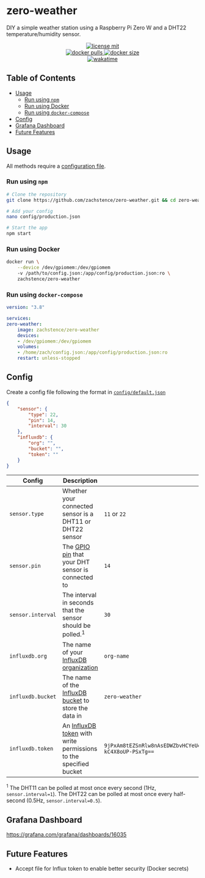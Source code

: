 # zero-weather
DIY a simple weather station using a Raspberry Pi Zero W and a DHT22 temperature/humidity sensor.

<p align="center">
    <a href="https://github.com/zachstence/zero-weather/blob/main/LICENSE">
        <img alt="license mit" src="https://img.shields.io/github/license/zachstence/zero-weather?style=for-the-badge" />
    </a>
    <br />
    <a href="https://hub.docker.com/r/zachstence/zero-weather">
        <img alt="docker pulls" src="https://img.shields.io/docker/pulls/zachstence/zero-weather?style=for-the-badge" />
        <img alt="docker size" src="https://img.shields.io/docker/image-size/zachstence/zero-weather?style=for-the-badge" />
    </a>
    <br />
    <a href="#">
        <img alt="wakatime" src="https://wakatime.com/badge/user/2a0a4013-ea89-43b7-99d9-1a215b4c34d0/project/b06aa0fa-f2b5-40fa-9639-0382daedde63.svg?style=for-the-badge" />
    </a>
</p>

## Table of Contents
- [Usage](#usage)
  - [Run using `npm`](#run-using-npm)
  - [Run using Docker](#run-using-docker)
  - [Run using `docker-compose`](#run-using-docker-compose)
- [Config](#config)
- [Grafana Dashboard](#grafana-dashboard)
- [Future Features](#future-features)

## Usage
All methods require a [configuration file](#config).
### Run using `npm`
```sh
# Clone the repository
git clone https://github.com/zachstence/zero-weather.git && cd zero-weather

# Add your config
nano config/production.json

# Start the app
npm start
```

### Run using Docker
```sh
docker run \
    --device /dev/gpiomem:/dev/gpiomem
    -v /path/to/config.json:/app/config/production.json:ro \
    zachstence/zero-weather
```

### Run using `docker-compose`
```yaml
version: "3.8"

services:
zero-weather:
    image: zachstence/zero-weather
    devices:
    - /dev/gpiomem:/dev/gpiomem
    volumes:
    - /home/zach/config.json:/app/config/production.json:ro
    restart: unless-stopped
```

## Config
Create a config file following the format in [`config/default.json`](config/default.json)

```json
{
    "sensor": {
        "type": 22,
        "pin": 14,
        "interval": 30
    },
    "influxdb": {
        "org": "",
        "bucket": "",
        "token": ""
    }
}
```

| Config                  | Description                                                                                                                                          | Example                                                                                    |
| ----------------------- | ---------------------------------------------------------------------------------------------------------------------------------------------------- | ------------------------------------------------------------------------------------------ |
| `sensor.type`           | Whether your connected sensor is a DHT11 or DHT22 sensor                                                                                             | `11` or `22`                                                                               |
| `sensor.pin`            | The [GPIO pin](https://pinout.xyz/) that your DHT sensor is connected to                                                                             | `14`                                                                                       |
| `sensor.interval`       | The interval in seconds that the sensor should be polled.<sup>1</sup>                                                                                | `30`                                                                                       |
| `influxdb.org`          | The name of your [InfluxDB organization](https://docs.influxdata.com/influxdb/v2.1/organizations/create-org/)                                        | `org-name`                                                                                 |
| `influxdb.bucket`       | The name of the [InfluxDB bucket](https://docs.influxdata.com/influxdb/v2.1/organizations/buckets/create-bucket/) to store the data in               | `zero-weather`                                                                             |
| `influxdb.token`        | An [InfluxDB token](https://docs.influxdata.com/influxdb/v2.1/security/tokens/create-token) with write permissions to the specified bucket           | `9jPxAm8tEZSnRlw8nAsEDWZbvHCYeUetIAUrT_vj6RdHfG43RF5UKfazyZ1Z9dYu1o7prU7-kC4X8oUP-PSxTg==` |

<sup>1</sup> The DHT11 can be polled at most once every second (1Hz, `sensor.interval=1`). The DHT22 can be polled at most once every half-second (0.5Hz, `sensor.interval=0.5`).

## Grafana Dashboard
https://grafana.com/grafana/dashboards/16035

## Future Features
- Accept file for Influx token to enable better security (Docker secrets)
